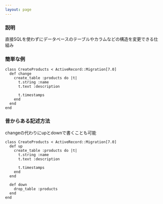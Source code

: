 ```yaml
---
layout: page
---
```


### 説明

直接SQLを使わずにデータベースのテーブルやカラムなどの構造を変更できる仕組み

### 簡単な例

    class CreateProducts < ActiveRecord::Migration[7.0]
      def change
        create_table :products do |t|
          t.string :name
          t.text :description

          t.timestamps
        end
      end
    end

### 昔からある記述方法

changeの代わりにupとdownで書くことも可能

    class CreateProducts < ActiveRecord::Migration[7.0]
      def up
        create_table :products do |t|
          t.string :name
          t.text :description

          t.timestamps
        end
      end

      def down
        drop_table :products
      end
    end